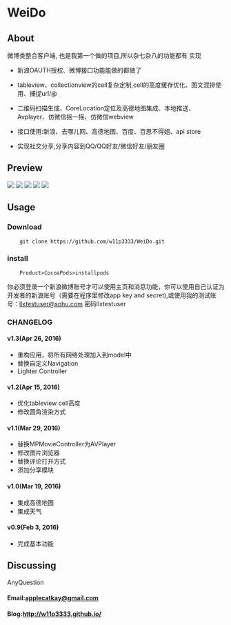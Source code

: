 
# WeiDo


## About

  微博类整合客户端, 也是我第一个做的项目,所以杂七杂八的功能都有
  实现
  
- 新浪OAUTH授权、微博接口功能能做的都做了  

- tableview、collectionview的cell复杂定制,cell的高度缓存优化、图文混排使用、捕捉url/@
- 二维码扫描生成、CoreLocation定位及高德地图集成、本地推送、Avplayer、仿微信摇一摇、仿微信webview
- 接口使用:新浪、去哪儿网、高德地图、百度、百思不得姐、api store
- 实现社交分享,分享内容到QQ/QQ好友/微信好友/朋友圈
 
## Preview 

 ![](https://github.com/w11p3333/WeiDo/raw/master/Image/home.png) 
 ![](https://github.com/w11p3333/WeiDo/raw/master/Image/video.png) 
  ![](https://github.com/w11p3333/WeiDo/raw/master/Image/message.png) 
   ![](https://github.com/w11p3333/WeiDo/raw/master/Image/news.png) 
    ![](https://github.com/w11p3333/WeiDo/raw/master/Image/travel.png) 

## Usage
### Download

		git clone https://github.com/w11p3333/WeiDo.git
### install

		Product>CocoaPods>installpods
		
你必须登录一个新浪微博账号才可以使用主页和消息功能，你可以使用自己认证为开发者的新浪账号（需要在程序里修改app key and secret),或使用我的测试账号：llxtestuser@sohu.com  密码llxtestuser  
### CHANGELOG
#### v1.3(Apr 26, 2016)
- 重构应用，将所有网络处理加入到model中
- 替换自定义Navigation
- Lighter Controller

#### v1.2(Apr 15, 2016)
- 优化tableview cell高度
- 修改圆角渲染方式

#### v1.1(Mar 29, 2016)
- 替换MPMovieController为AVPlayer
- 修改图片浏览器
- 替换评论打开方式
- 添加分享模块

#### v1.0(Mar 19, 2016)
- 集成高德地图
- 集成天气

#### v0.9(Feb 3, 2016)
- 完成基本功能

## Discussing
AnyQuestion
#### Email:applecatkay@gmail.com
#### Blog:http://w11p3333.github.io/